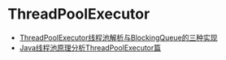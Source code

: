 ThreadPoolExecutor
====

- [ThreadPoolExecutor线程池解析与BlockingQueue的三种实现](https://blog.csdn.net/a837199685/article/details/50619311)
- [Java线程池原理分析ThreadPoolExecutor篇](https://www.jianshu.com/p/9d03bf5ed5cd)